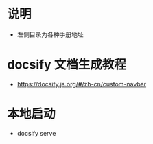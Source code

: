 # 说明
- 左侧目录为各种手册地址

# docsify 文档生成教程 
- https://docsify.js.org/#/zh-cn/custom-navbar

# 本地启动
- docsify serve
